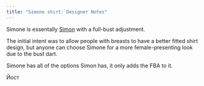 ```yaml
---
title: "Simone shirt: Designer Notes"
---
```


Simone is essentally [Simon](/designs/simon) with a full-bust adjustment.

The initial intent was to allow people with breasts to have a better fitted shirt design, but anyone can choose Simone for a more female-presenting look due to the bust dart.

Simone has all of the options Simon has, it only adds the FBA to it.

Йост

